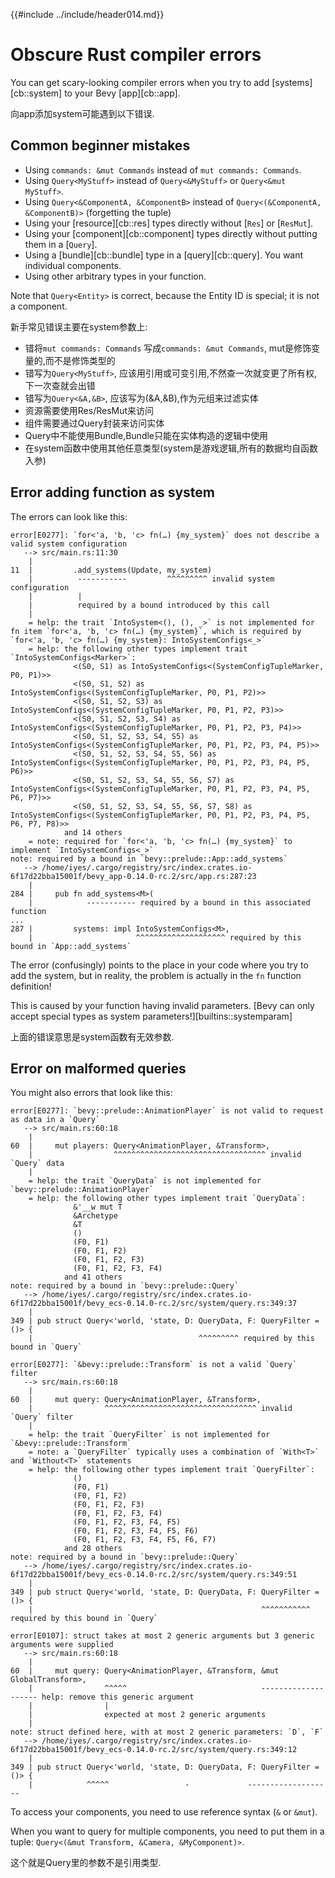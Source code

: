 {{#include ../include/header014.md}}

# Obscure Rust compiler errors

You can get scary-looking compiler errors when you try to add [systems][cb::system]
to your Bevy [app][cb::app].

向app添加system可能遇到以下错误.

## Common beginner mistakes

  - Using `commands: &mut Commands` instead of `mut commands: Commands`.
  - Using `Query<MyStuff>` instead of `Query<&MyStuff>` or `Query<&mut MyStuff>`.
  - Using `Query<&ComponentA, &ComponentB>` instead of `Query<(&ComponentA, &ComponentB)>`
    (forgetting the tuple)
  - Using your [resource][cb::res] types directly without [`Res`] or [`ResMut`].
  - Using your [component][cb::component] types directly without putting them in a [`Query`].
  - Using a [bundle][cb::bundle] type in a [query][cb::query]. You want individual components.
  - Using other arbitrary types in your function.

Note that `Query<Entity>` is correct, because the Entity ID is special;
it is not a component.

新手常见错误主要在system参数上:
 - 错将`mut commands: Commands` 写成`commands: &mut Commands`, mut是修饰变量的,而不是修饰类型的
 - 错写为`Query<MyStuff>`, 应该用引用或可变引用,不然查一次就变更了所有权,下一次查就会出错
 - 错写为`Query<&A,&B>`, 应该写为(&A,&B),作为元组来过滤实体
 - 资源需要使用Res/ResMut来访问
 - 组件需要通过Query封装来访问实体
 - Query中不能使用Bundle,Bundle只能在实体构造的逻辑中使用
 - 在system函数中使用其他任意类型(system是游戏逻辑,所有的数据均自函数入参)

## Error adding function as system

The errors can look like this:

```
error[E0277]: `for<'a, 'b, 'c> fn(…) {my_system}` does not describe a valid system configuration
   --> src/main.rs:11:30
    |
11  |         .add_systems(Update, my_system)
    |          -----------         ^^^^^^^^^ invalid system configuration
    |          |
    |          required by a bound introduced by this call
    |
    = help: the trait `IntoSystem<(), (), _>` is not implemented for fn item `for<'a, 'b, 'c> fn(…) {my_system}`, which is required by `for<'a, 'b, 'c> fn(…) {my_system}: IntoSystemConfigs<_>`
    = help: the following other types implement trait `IntoSystemConfigs<Marker>`:
              <(S0, S1) as IntoSystemConfigs<(SystemConfigTupleMarker, P0, P1)>>
              <(S0, S1, S2) as IntoSystemConfigs<(SystemConfigTupleMarker, P0, P1, P2)>>
              <(S0, S1, S2, S3) as IntoSystemConfigs<(SystemConfigTupleMarker, P0, P1, P2, P3)>>
              <(S0, S1, S2, S3, S4) as IntoSystemConfigs<(SystemConfigTupleMarker, P0, P1, P2, P3, P4)>>
              <(S0, S1, S2, S3, S4, S5) as IntoSystemConfigs<(SystemConfigTupleMarker, P0, P1, P2, P3, P4, P5)>>
              <(S0, S1, S2, S3, S4, S5, S6) as IntoSystemConfigs<(SystemConfigTupleMarker, P0, P1, P2, P3, P4, P5, P6)>>
              <(S0, S1, S2, S3, S4, S5, S6, S7) as IntoSystemConfigs<(SystemConfigTupleMarker, P0, P1, P2, P3, P4, P5, P6, P7)>>
              <(S0, S1, S2, S3, S4, S5, S6, S7, S8) as IntoSystemConfigs<(SystemConfigTupleMarker, P0, P1, P2, P3, P4, P5, P6, P7, P8)>>
            and 14 others
    = note: required for `for<'a, 'b, 'c> fn(…) {my_system}` to implement `IntoSystemConfigs<_>`
note: required by a bound in `bevy::prelude::App::add_systems`
   --> /home/iyes/.cargo/registry/src/index.crates.io-6f17d22bba15001f/bevy_app-0.14.0-rc.2/src/app.rs:287:23
    |
284 |     pub fn add_systems<M>(
    |            ----------- required by a bound in this associated function
...
287 |         systems: impl IntoSystemConfigs<M>,
    |                       ^^^^^^^^^^^^^^^^^^^^ required by this bound in `App::add_systems`
```

The error (confusingly) points to the place in your code where you try to add the system,
but in reality, the problem is actually in the `fn` function definition!

This is caused by your function having invalid parameters. [Bevy can
only accept special types as system parameters!][builtins::systemparam]

上面的错误意思是system函数有无效参数.

## Error on malformed queries

You might also errors that look like this:

```
error[E0277]: `bevy::prelude::AnimationPlayer` is not valid to request as data in a `Query`
   --> src/main.rs:60:18
    |
60  |     mut players: Query<AnimationPlayer, &Transform>,
    |                  ^^^^^^^^^^^^^^^^^^^^^^^^^^^^^^^^^^ invalid `Query` data
    |
    = help: the trait `QueryData` is not implemented for `bevy::prelude::AnimationPlayer`
    = help: the following other types implement trait `QueryData`:
              &'__w mut T
              &Archetype
              &T
              ()
              (F0, F1)
              (F0, F1, F2)
              (F0, F1, F2, F3)
              (F0, F1, F2, F3, F4)
            and 41 others
note: required by a bound in `bevy::prelude::Query`
   --> /home/iyes/.cargo/registry/src/index.crates.io-6f17d22bba15001f/bevy_ecs-0.14.0-rc.2/src/system/query.rs:349:37
    |
349 | pub struct Query<'world, 'state, D: QueryData, F: QueryFilter = ()> {
    |                                     ^^^^^^^^^ required by this bound in `Query`

error[E0277]: `&bevy::prelude::Transform` is not a valid `Query` filter
   --> src/main.rs:60:18
    |
60  |     mut query: Query<AnimationPlayer, &Transform>,
    |                ^^^^^^^^^^^^^^^^^^^^^^^^^^^^^^^^^^ invalid `Query` filter
    |
    = help: the trait `QueryFilter` is not implemented for `&bevy::prelude::Transform`
    = note: a `QueryFilter` typically uses a combination of `With<T>` and `Without<T>` statements
    = help: the following other types implement trait `QueryFilter`:
              ()
              (F0, F1)
              (F0, F1, F2)
              (F0, F1, F2, F3)
              (F0, F1, F2, F3, F4)
              (F0, F1, F2, F3, F4, F5)
              (F0, F1, F2, F3, F4, F5, F6)
              (F0, F1, F2, F3, F4, F5, F6, F7)
            and 28 others
note: required by a bound in `bevy::prelude::Query`
   --> /home/iyes/.cargo/registry/src/index.crates.io-6f17d22bba15001f/bevy_ecs-0.14.0-rc.2/src/system/query.rs:349:51
    |
349 | pub struct Query<'world, 'state, D: QueryData, F: QueryFilter = ()> {
    |                                                   ^^^^^^^^^^^ required by this bound in `Query`

error[E0107]: struct takes at most 2 generic arguments but 3 generic arguments were supplied
   --> src/main.rs:60:18
    |
60  |     mut query: Query<AnimationPlayer, &Transform, &mut GlobalTransform>,
    |                ^^^^^                              -------------------- help: remove this generic argument
    |                |
    |                expected at most 2 generic arguments
    |
note: struct defined here, with at most 2 generic parameters: `D`, `F`
   --> /home/iyes/.cargo/registry/src/index.crates.io-6f17d22bba15001f/bevy_ecs-0.14.0-rc.2/src/system/query.rs:349:12
    |
349 | pub struct Query<'world, 'state, D: QueryData, F: QueryFilter = ()> {
    |            ^^^^^                 -             -------------------
```

To access your components, you need to use reference syntax (`&` or `&mut`).

When you want to query for multiple components, you need to put them in a tuple:
`Query<(&mut Transform, &Camera, &MyComponent)>`.

这个就是Query里的参数不是引用类型.

